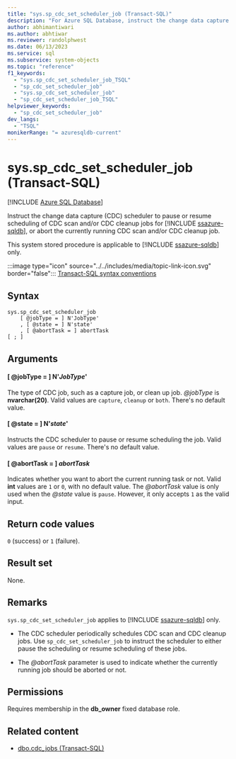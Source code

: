 ```yaml
---
title: "sys.sp_cdc_set_scheduler_job (Transact-SQL)"
description: "For Azure SQL Database, instruct the change data capture (CDC) scheduler to pause or resume scheduling of CDC scan and/or CDC cleanup jobs."
author: abhimantiwari
ms.author: abhtiwar
ms.reviewer: randolphwest
ms.date: 06/13/2023
ms.service: sql
ms.subservice: system-objects
ms.topic: "reference"
f1_keywords:
  - "sys.sp_cdc_set_scheduler_job_TSQL"
  - "sp_cdc_set_scheduler_job"
  - "sys.sp_cdc_set_scheduler_job"
  - "sp_cdc_set_scheduler_job_TSQL"
helpviewer_keywords:
  - "sp_cdc_set_scheduler_job"
dev_langs:
  - "TSQL"
monikerRange: "= azuresqldb-current"
---
```

# sys.sp_cdc_set_scheduler_job (Transact-SQL)

[!INCLUDE [Azure SQL Database](../../includes/applies-to-version/asdb.md)]

Instruct the change data capture (CDC) scheduler to pause or resume scheduling of CDC scan and/or CDC cleanup jobs for [!INCLUDE [ssazure-sqldb](../../includes/ssazure-sqldb.md)], or abort the currently running CDC scan and/or CDC cleanup job.

This system stored procedure is applicable to [!INCLUDE [ssazure-sqldb](../../includes/ssazure-sqldb.md)] only.

:::image type="icon" source="../../includes/media/topic-link-icon.svg" border="false"::: [Transact-SQL syntax conventions](../../t-sql/language-elements/transact-sql-syntax-conventions-transact-sql.md)

## Syntax

```syntaxsql
sys.sp_cdc_set_scheduler_job
    [ @jobType = ] N'JobType'
    , [ @state = ] N'state'
    , [ @abortTask = ] abortTask
[ ; ]
```

## Arguments

#### [ @jobType = ] N'*JobType*'

The type of CDC job, such as a capture job, or clean up job. *@jobType* is **nvarchar(20)**. Valid values are `capture`, `cleanup` or `both`. There's no default value.

#### [ @state = ] N'*state*'

Instructs the CDC scheduler to pause or resume scheduling the job. Valid values are `pause` or `resume`. There's no default value.

#### [ @abortTask = ] *abortTask*

Indicates whether you want to abort the current running task or not. Valid **int** values are `1` or `0`, with no default value. The *@abortTask* value is only used when the *@state* value is `pause`. However, it only accepts `1` as the valid input.

## Return code values

`0` (success) or `1` (failure).

## Result set

None.

## Remarks

`sys.sp_cdc_set_scheduler_job` applies to [!INCLUDE [ssazure-sqldb](../../includes/ssazure-sqldb.md)] only.

- The CDC scheduler periodically schedules CDC scan and CDC cleanup jobs. Use `sp_cdc_set_scheduler_job` to instruct the scheduler to either pause the scheduling or resume scheduling of these jobs.

- The *@abortTask* parameter is used to indicate whether the currently running job should be aborted or not.

## Permissions

Requires membership in the **db_owner** fixed database role.

## Related content

- [dbo.cdc_jobs (Transact-SQL)](../system-tables/dbo-cdc-jobs-transact-sql.md)
